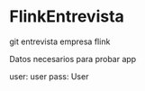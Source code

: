 # FlinkEntrevista
git entrevista empresa flink

Datos necesarios para probar app

user: user
pass: User
